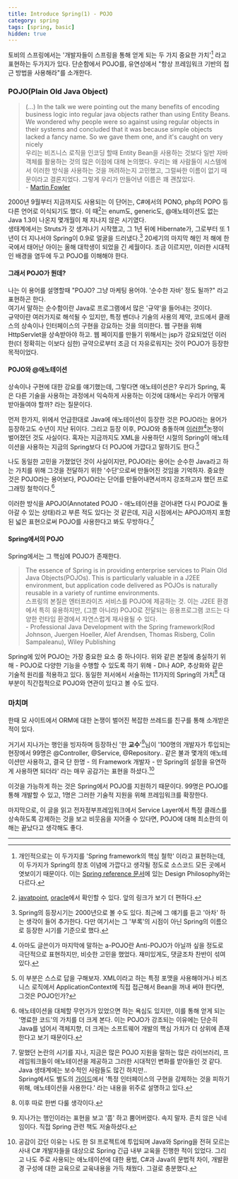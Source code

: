 ```yaml
---
title: Introduce Spring(1) - POJO
category: spring
tags: [spring, basic]
hidden: true
---
```


토비의 스프링에서는 '개발자들이 스프링을 통해 얻게 되는 두 가지 중요한 가치'[^1] 라고 표현하는 두가지가 있다. 단순함에서 POJO를, 유연성에서 "항상 프레임워크 기반의 접근 방법을 사용해라"를 소개한다.

### POJO(Plain Old Java Object)

> (...) In the talk we were pointing out the many benefits of encoding business logic into regular java objects rather than using Entity Beans. We wondered why people were so against using regular objects in their systems and concluded that it was because simple objects lacked a fancy name. So we gave them one, and it's caught on very nicely  
      우리는 비즈니스 로직을 인코딩 할때 Entity Bean을 사용하는 것보다 일반 자바 객체를 활용하는 것의 많은 이점에 대해 논의했다. 우리는 왜 사람들이 시스템에서 이러한 방식을 사용하는 것을 꺼려하는지 고민했고, 그럴싸한 이름이 없기 때문이라고 결론지었다. 그렇게 우리가 만들어낸 이름은 꽤 괜찮았다.   
    - [Martin Fowler](https://www.martinfowler.com/bliki/POJO.html)
    
2000년 9월부터 지금까지도 사용되는 이 단어는, C#에서의 PONO, php의 POPO 등 다른 언어로 이식되기도 했다.
이 때[^2]는 enum도, generic도, @애노테이션도 없는 Java 1.3이 나온지 몇개월이 채 지나지 않은 시기였다.   
생태계에서는 Struts가 갓 생겨나기 시작했고, 그 1년 뒤에 Hibernate가, 그로부터 또 1년이 더 지나서야 Spring이 0.9로 얼굴을 드러냈다.[^3]
20세기의 마지막 해인 저 해에 한국에서 태어난 아이는 올해 대학생이 되었을 긴 세월이다. 조금 이르지만, 이러한 시대적인 배경을 염두에 두고 POJO를 이해해야 한다.

#### 그래서 POJO가 뭔데?

나는 이 용어를 설명할때 "POJO? 그냥 마케팅 용어야. '순수한 자바' 정도 될까?" 라고 표현하곤 한다.  
여기서 말하는 순수함이란 Java로 프로그램에서 많은 '규약'을 들어내는 것이다.  
규약이란 여러가지로 해석될 수 있지만, 특정 벤더나 기술의 사용의 제약, 코드에서 클래스의 상속이나 인터페이스의 구현을 강요하는 것을 의미한다.
웹 구현을 위해 HttpServlet을 상속받아야 하고. 웹 페이지를 만들기 위해서는 jsp가 강요되었던 이러한(더 정확히는 이보다 심한) 규약으로부터 조금 더 자유로워지는 것이 POJO가 등장한 목적이었다.  

#### POJO와 @애노테이션

상속이나 구현에 대한 강요를 얘기했는데, 그렇다면 애노테이션은? 우리가 Spring, 혹은 다른 기술을 사용하는 과정에서 익숙하게 사용하는 이것에 대해서는 우리가 어떻게 받아들여야 할까? 라는 질문이다.

먼저 한가지, 위에서 언급한대로 Java에 애노테이션이 등장한 것은 POJO라는 용어가 등장하고도 수년이 지난 뒤이다. 그리고 등장 이후, POJO와 충돌하며 [이러한](https://xebia.com/blog/a-pojo-with-annotations-is-not-plain/)[^4]논쟁이 벌어졌던 것도 사실이다. 혹자는 지금까지도 XML을 사용하던 시절의 Spring이 애노테이션을 사용하는 지금의 Spring보다 더 POJO에 가깝다고 말하기도 한다.[^5]
  
나도 동일한 고민을 가졌었던 것이 사실이지만, POJO라는 용어는 순수한 Java라고 하는 가치를 위해 그것을 전달하기 위한 '수단'으로써 만들어진 것임을 기억하자.
중요한 것은 POJO라는 용어보다, POJO라는 단어를 만들어내면서까지 강조하고자 했던 프로그래밍 철학이다.[^6]

이러한 방식을 APOJO(Annotated POJO - 애노테이션을 걷어내면 다시 POJO로 돌아갈 수 있는 상태)라고 부른 적도 있다는 것 같은데, 지금 시점에서는 APOJO까지 포함된 넓은 표현으로써 POJO를 사용한다고 봐도 무방하다.[^7]

#### Spring에서의 POJO

Spring에서는 그 핵심에 POJO가 존재한다.

> The essence of Spring is in providing enterprise services to Plain Old Java Objects(POJOs). This is particularly valuable in a J2EE environment, but application code delivered as POJOs is naturally reusable in a variety of runtime environments.  
    스프링의 본질은 엔터프라이즈 서비스를 POJO에 제공하는 것. 이는 J2EE 환경에서 특히 유용하지만, (그뿐 아니라) POJO로 전달되는 응용프로그램 코드는 다양한 런타임 환경에서 자연스럽게 재사용될 수 있다.   
    - Professional Java Development with the Spring framework(Rod Johnson, Juergen Hoeller, Alef Arendsen, Thomas Risberg, Colin Sampaleanu), Wiley Publishing
        
Spring에 있어 POJO는 가장 중요한 요소 중 하나이다. 위와 같은 본질에 충실하기 위해 - POJO로 다양한 기능을 수행할 수 있도록 하기 위해 - DI나 AOP, 추상화와 같은 기술적 원리를 적용하고 있다. 동일한 저서에서 서술하는 11가지의 Spring의 가치[^8] 대부분이 직간접적으로 POJO와 연관이 있다고 볼 수도 있다.


### 마치며

한때 모 사이트에서 ORM에 대한 논쟁이 벌어진 복잡한 쓰레드를 친구를 통해 소개받은 적이 있다.

거기서 지나가는 행인을 빙자하며 등장하신 '한 **교수**'[^9]님이 '100명의 개발자가 투입되는 현장에서 99명은 @Controller, @Service, @Repository.. 같은 불과 몇개의 애노테이션만 사용하고, 결국 단 한명 - 의 Framework 개발자 - 만 Spring의 설정을 유연하게 사용하면 되더라' 라는 매우 공감가는 표현을 하셨다.[^10]

이것을 가능하게 하는 것은 Spring에서 POJO를 지원하기 때문이다. 99명은 POJO를 통해 개발할 수 있고, 1명은 그러한 기술적 지원을 위해 프레임워크를 확장한다. 

마지막으로, 이 글을 읽고 전자정부프레임워크에서 Service Layer에서 특정 클래스를 상속하도록 강제하는 것을 보고 비웃음을 지어줄 수 있다면, POJO에 대해 최소한의 이해는 끝났다고 생각해도 좋다. 

---
[^1]: 개인적으로는 이 두가지를 'Spring framework의 핵심 철학' 이라고 표현하는데, 이 두가지가 Spring의 창조 이념에 가깝다고 생각될 정도로 소스코드 모든 곳에서 엿보이기 때문이다. 이는 [Spring reference 문서](https://docs.spring.io/spring-framework/docs/current/spring-framework-reference/overview.html#overview-philosophy)에 있는 Design Philosophy와는 다르다.

[^2]: [javatpoint](https://www.javatpoint.com/history-of-java), [oracle](http://oracle.com.edgesuite.net/timeline/java/)에서 확인할 수 있다. 앞의 링크가 보기 더 편하다.

[^3]: Spring의 등장시기는 2000년으로 볼 수도 있다. 최근에 그 얘기를 듣고 '아차' 하는 생각이 들어 추가한다. 다만 여기서는 그 '부록'의 시점이 아닌 Spring의 이름으로 등장한 시기를 기준으로 했다.

[^4]: 아마도 글쓴이가 마지막에 말하는 a-POJO란 Anti-POJO가 아닐까 싶을 정도로 극단적으로 표현하지만, 비슷한 고민을 했었다. 재미있게도, 댓글조차 찬반이 섞여 있다.  

[^5]: 이 부분은 스스로 답을 구해보자. XML이라고 하는 특정 포맷을 사용해야거나 비즈니스 로직에서 ApplicationContext에 직접 접근해서 Bean을 꺼내 써야 한다면, 그것은 POJO인가?

[^6]: 애노테이션을 대체할 무언가가 있었으면 하는 욕심도 있지만, 이를 통해 얻게 되는 '명료한 코드'의 가치를 더 크게 본다. 이는 POJO가 강조되는 이유에는 단순히 Java를 넘어서 객체지향, 더 크게는 소프트웨어 개발의 핵심 가치가 더 상위에 존재한다고 보기 때문이다.

[^7]: 말했던 논란의 시기를 지나, 지금은 많은 POJO 지원을 말하는 많은 라이브러리, 프레임워크들이 애노테이션을 제공하고 그러한 시대적인 변화를 받아들인 것 같다. Java 생태계에는 보수적인 사람들도 많긴 하지만..  
    Spring에서도 별도의 [가이드](https://spring.io/understanding/POJO)에서 '특정 인터페이스의 구현을 강제하는 것을 피하기 위해, 애노테이션을 사용한다.' 라는 내용을 위주로 설명하고 있다.

[^8]: 이후 따로 한번 다룰 생각이다.

[^9]: 지나가는 행인이라는 표현을 보고 '풉' 하고 뿜어버렸다. 속지 말자. 흔치 않은 닉네임이다. 직접 Spring 관련 책도 저술하셨다.

[^10]: 공감이 갔던 이유는 나도 한 SI 프로젝트에 투입되며 Java와 Spring을 전혀 모르는 사내 C# 개발자들을 대상으로 Spring 긴급 내부 교육을 진행한 적이 있었다. 그리고 나도 주로 사용되는 애노테이션에 대한 용법, C#과 Java의 문법적 차이, 개발환경 구성에 대한 교육으로 교육내용을 가득 채웠다. 그걸로 충분했다.